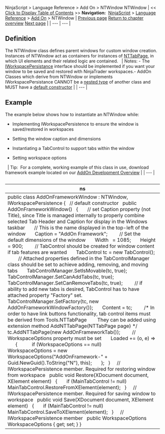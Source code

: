 ﻿
NinjaScript > Language Reference > Add On > NTWindow
NTWindow
| << [Click to Display Table of Contents](ntwindow.md) >> **Navigation:**     [NinjaScript](ninjascript.md) > [Language Reference](language_reference_wip.md) > [Add On](add_on.md) > NTWindow | [Previous page](ntmessageboxsimple_show().md) [Return to chapter overview](add_on.md) [Next page](numerictextbox.md) |
| --- | --- |
## Definition
The NTWindow class defines parent windows for custom window creation. Instances of NTWindow act as containers for instances of [NTTabPage](nttabpage_class.md), in which UI elements and their related logic are contained. 
 
| Notes:  - The [IWorkspacePersistance](iworkspacepersistence_interface.md) interface should be implemented if you want your window to be saved and restored with NinjaTrader workspaces.- AddOn Classes which derive from NTWindow or implements IWorkspacePersistance CANNOT be a [nested type](https://msdn.microsoft.com/en-us/library/ms173120.aspx) of another class and MUST have a [default constructor](https://msdn.microsoft.com/en-us/library/ms173115.aspx) |
| --- |

## Example
The example below shows how to instantiate an NTWindow while:
- Implementing IWorkspacePersistence to ensure the window is saved/restored in workspaces

- Setting the window caption and dimensions

- Instantiating a TabControl to support tabs within the window

- Setting workspace options

 
| Tip:  For a complete, working example of this class in use, download framework example located on our [AddOn Development Overview](addon_development_overview.md) |
| --- |

## 
## 
| ns |
| --- |
| public class AddOnFrameworkWindow : NTWindow, IWorkspacePersistence {    // default constructor    public AddOnFrameworkWindow()    {        // set Caption property (not Title), since Title is managed internally to properly combine selected Tab Header and Caption for display in the Windows taskbar        // This is the name displayed in the top-left of the window        Caption = "AddOn Framework";          // Set the default dimensions of the window        Width   = 1085;        Height = 900;          // TabControl should be created for window content if tab features are wanted        TabControl tc = new TabControl();          // Attached properties defined in the TabControlManager class should be set to achieve adding, removing, and moving tabs        TabControlManager.SetIsMovable(tc, true);        TabControlManager.SetCanAddTabs(tc, true);        TabControlManager.SetCanRemoveTabs(tc, true);          // if ability to add new tabs is desired, TabControl has to have attached property "Factory" set.        TabControlManager.SetFactory(tc, new AddOnFrameworkWindowFactory());        Content = tc;          /* In order to have link buttons functionality, tab control items must be derived from Tools.NTTabPage         They can be added using extension method AddNTTabPage(NTTabPage page) */        tc.AddNTTabPage(new AddOnFrameworkTab());          // WorkspaceOptions property must be set        Loaded += (o, e) =>        {            if (WorkspaceOptions == null)                WorkspaceOptions = new WorkspaceOptions("AddOnFramework-" + Guid.NewGuid().ToString("N"), this);        };    }      // IWorkspacePersistence member. Required for restoring window from workspace    public void Restore(XDocument document, XElement element)    {        if (MainTabControl != null)            MainTabControl.RestoreFromXElement(element);    }      // IWorkspacePersistence member. Required for saving window to workspace    public void Save(XDocument document, XElement element)    {        if (MainTabControl != null)            MainTabControl.SaveToXElement(element);    }      // IWorkspacePersistence member    public WorkspaceOptions WorkspaceOptions { get; set; } } |
